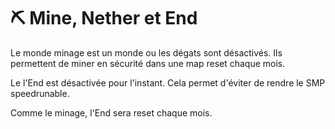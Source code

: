 # ⛏️ Mine, Nether et End

Le monde minage est un monde ou les dégats sont désactivés. Ils permettent de miner en sécurité dans une map reset chaque mois.

Le l'End est désactivée pour l'instant. Cela permet d'éviter de rendre le SMP speedrunable.

Comme le minage, l'End sera reset chaque mois.

